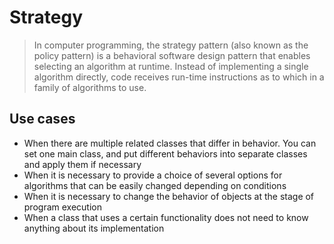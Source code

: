 ﻿# Strategy

> In computer programming, the strategy pattern (also known as the policy pattern) is a behavioral software design pattern that enables selecting an algorithm at runtime. Instead of implementing a single algorithm directly, code receives run-time instructions as to which in a family of algorithms to use.

## Use cases

* When there are multiple related classes that differ in behavior. You can set one main class, and put different behaviors into separate classes and apply them if necessary
* When it is necessary to provide a choice of several options for algorithms that can be easily changed depending on conditions
* When it is necessary to change the behavior of objects at the stage of program execution
* When a class that uses a certain functionality does not need to know anything about its implementation